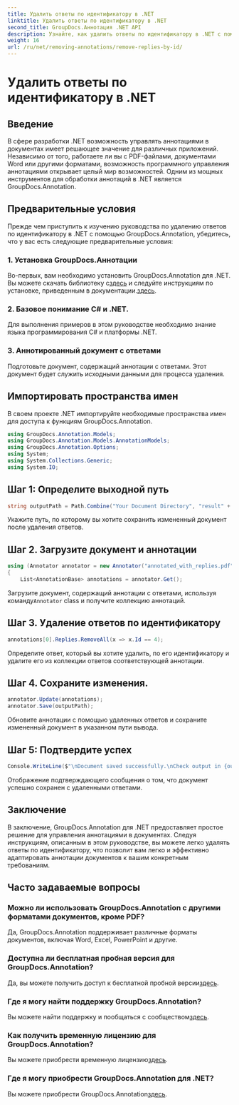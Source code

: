 ```yaml
---
title: Удалить ответы по идентификатору в .NET
linktitle: Удалить ответы по идентификатору в .NET
second_title: GroupDocs.Аннотация .NET API
description: Узнайте, как удалить ответы по идентификатору в .NET с помощью GroupDocs.Annotation. Следуйте нашему пошаговому руководству для эффективного управления аннотациями документов.
weight: 16
url: /ru/net/removing-annotations/remove-replies-by-id/
---
```


# Удалить ответы по идентификатору в .NET

## Введение
В сфере разработки .NET возможность управлять аннотациями в документах имеет решающее значение для различных приложений. Независимо от того, работаете ли вы с PDF-файлами, документами Word или другими форматами, возможность программного управления аннотациями открывает целый мир возможностей. Одним из мощных инструментов для обработки аннотаций в .NET является GroupDocs.Annotation.
## Предварительные условия
Прежде чем приступить к изучению руководства по удалению ответов по идентификатору в .NET с помощью GroupDocs.Annotation, убедитесь, что у вас есть следующие предварительные условия:
### 1. Установка GroupDocs.Аннотации
 Во-первых, вам необходимо установить GroupDocs.Annotation для .NET. Вы можете скачать библиотеку с[здесь](https://releases.groupdocs.com/annotation/net/) и следуйте инструкциям по установке, приведенным в документации.[здесь](https://tutorials.groupdocs.com/annotation/net/).
### 2. Базовое понимание C# и .NET.
Для выполнения примеров в этом руководстве необходимо знание языка программирования C# и платформы .NET.
### 3. Аннотированный документ с ответами
Подготовьте документ, содержащий аннотации с ответами. Этот документ будет служить исходными данными для процесса удаления.

## Импортировать пространства имен
В своем проекте .NET импортируйте необходимые пространства имен для доступа к функциям GroupDocs.Annotation.
```csharp
using GroupDocs.Annotation.Models;
using GroupDocs.Annotation.Models.AnnotationModels;
using GroupDocs.Annotation.Options;
using System;
using System.Collections.Generic;
using System.IO;
```
## Шаг 1: Определите выходной путь
```csharp
string outputPath = Path.Combine("Your Document Directory", "result" + Path.GetExtension("input.pdf"));
```
Укажите путь, по которому вы хотите сохранить измененный документ после удаления ответов.
## Шаг 2. Загрузите документ и аннотации
```csharp
using (Annotator annotator = new Annotator("annotated_with_replies.pdf"))
{
    List<AnnotationBase> annotations = annotator.Get();
```
 Загрузите документ, содержащий аннотации с ответами, используя команду`Annotator` class и получите коллекцию аннотаций.
## Шаг 3. Удаление ответов по идентификатору
```csharp
annotations[0].Replies.RemoveAll(x => x.Id == 4);
```
Определите ответ, который вы хотите удалить, по его идентификатору и удалите его из коллекции ответов соответствующей аннотации.
## Шаг 4. Сохраните изменения.
```csharp
annotator.Update(annotations);
annotator.Save(outputPath);
```
Обновите аннотации с помощью удаленных ответов и сохраните измененный документ в указанном пути вывода.
## Шаг 5: Подтвердите успех
```csharp
Console.WriteLine($"\nDocument saved successfully.\nCheck output in {outputPath}.");
```
Отображение подтверждающего сообщения о том, что документ успешно сохранен с удаленными ответами.

## Заключение
В заключение, GroupDocs.Annotation для .NET предоставляет простое решение для управления аннотациями в документах. Следуя инструкциям, описанным в этом руководстве, вы можете легко удалять ответы по идентификатору, что позволит вам легко и эффективно адаптировать аннотации документов к вашим конкретным требованиям.
## Часто задаваемые вопросы
### Можно ли использовать GroupDocs.Annotation с другими форматами документов, кроме PDF?
Да, GroupDocs.Annotation поддерживает различные форматы документов, включая Word, Excel, PowerPoint и другие.
### Доступна ли бесплатная пробная версия для GroupDocs.Annotation?
 Да, вы можете получить доступ к бесплатной пробной версии[здесь](https://releases.groupdocs.com/).
### Где я могу найти поддержку GroupDocs.Annotation?
 Вы можете найти поддержку и пообщаться с сообществом[здесь](https://forum.groupdocs.com/c/annotation/10).
### Как получить временную лицензию для GroupDocs.Annotation?
 Вы можете приобрести временную лицензию[здесь](https://purchase.groupdocs.com/temporary-license/).
### Где я могу приобрести GroupDocs.Annotation для .NET?
 Вы можете приобрести GroupDocs.Annotation[здесь](https://purchase.groupdocs.com/buy).